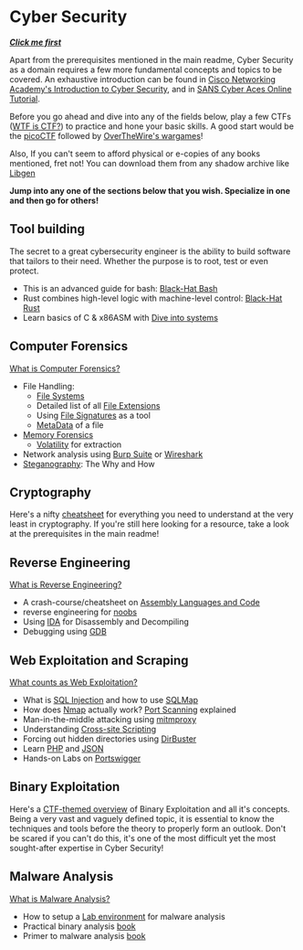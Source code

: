 # Cyber Security

***[Click me first](AS6380756171694101529140490119_content_1.pdf)***

Apart from the prerequisites mentioned in the main readme, Cyber Security as a domain requires a few more fundamental concepts and topics to be covered. An exhaustive introduction can be found in [Cisco Networking Academy's Introduction to Cyber Security](https://www.netacad.com/courses/security/cybersecurity-essentials), and in [SANS Cyber Aces Online Tutorial](https://tutorials.cyberaces.org/tutorials.html).  

Before you go ahead and dive into any of the fields below, play a few CTFs ([WTF is CTF?](https://ctftime.org/ctf-wtf/)) to practice and hone your basic skills. A good start would be the [picoCTF](https://picoctf.com/) followed by [OverTheWire's wargames](https://overthewire.org/wargames/)!  

Also, If you can't seem to afford physical or e-copies of any books mentioned, fret not! You can download them from any shadow archive like [Libgen](https://libgen.is)

**Jump into any one of the sections below that you wish. Specialize in one and then go for others!**

## Tool building
The secret to a great cybersecurity engineer is the ability to build software that tailors to their need. Whether the purpose is to root, test or even protect. 
* This is an advanced guide for bash: [Black-Hat Bash](https://nostarch.com/black-hat-bash)
* Rust combines high-level logic with machine-level control: [Black-Hat Rust](https://kerkour.com/black-hat-rust)
* Learn basics of C & x86ASM with [Dive into systems](https://diveintosystems.org/book/)

## Computer Forensics
[What is Computer Forensics?](https://www.open.edu/openlearn/science-maths-technology/digital-forensics/content-section-0?intro=1)  

* File Handling: 
  * [File Systems](https://www.ufsexplorer.com/articles/file-systems-basics.php)
  * Detailed list of all [File Extensions](https://www.online-convert.com/file-type)
  * Using [File Signatures](https://blog.netspi.com/magic-bytes-identifying-common-file-formats-at-a-glance/) as a tool
  * [MetaData](https://resources.infosecinstitute.com/metadata-and-information-security/#gref) of a file
* [Memory Forensics](https://forensicswiki.org/wiki/Memory_analysis)
  * [Volatility](https://resources.infosecinstitute.com/memory-forensics-and-analysis-using-volatility/#gref) for extraction
* Network analysis using [Burp Suite](https://www.youtube.com/playlist?list=PLWPirh4EWFpEiXbu4JgQG0KoX6-MU8FbT) or [Wireshark](https://www.wireshark.org/docs/wsug_html_chunked/ChapterIntroduction.html)
* [Steganography](https://www.edureka.co/blog/steganography-tutorial): The Why and How

## Cryptography
Here's a nifty [cheatsheet](https://picoctf.com/learning_guides/Book-2-Cryptography.pdf) for everything you need to understand at the very least in cryptography. If you're still here looking for a resource, take a look at the prerequisites in the main readme!

## Reverse Engineering
[What is Reverse Engineering?](https://www.geeksforgeeks.org/software-engineering-reverse-engineering/)

* A crash-course/cheatsheet on [Assembly Languages and Code](https://www.tutorialspoint.com/assembly_programming/assembly_quick_guide.htm)
* reverse engineering for [noobs](https://x86re.com/1.html)
* Using [IDA](https://www.hex-rays.com/products/ida/support/idadoc/) for Disassembly and Decompiling
* Debugging using [GDB](https://betterexplained.com/articles/debugging-with-gdb/)

## Web Exploitation and Scraping
[What counts as Web Exploitation?](https://www.valencynetworks.com/blogs/cyber-attacks-explained-web-exploitation/)

* What is [SQL Injection](https://www.w3schools.com/sql/sql_injection.asp) and how to use [SQLMap](https://github.com/sqlmapproject/sqlmap/wiki)
* How does [Nmap](https://nmap.org) actually work? [Port Scanning](https://www.youtube.com/watch?v=1kWZ1FvOe0o&pp=ygUTYW5raXQgY2hhaHVoYW4gbm1hcA%3D%3D) explained
* Man-in-the-middle attacking using [mitmproxy](https://docs.mitmproxy.org/stable/)
* Understanding [Cross-site Scripting](https://www.owasp.org/index.php/Cross-site_Scripting_(XSS))
* Forcing out hidden directories using [DirBuster](https://www.hackingarticles.in/comprehensive-guide-on-dirbuster-tool/)
* Learn [PHP](https://www.w3schools.com/php/) and [JSON](https://www.tutorialspoint.com/json/index.htm)
* Hands-on Labs on [Portswigger](https://portswigger.net/web-security)

## Binary Exploitation

Here's a [CTF-themed overview](https://ctf101.org/binary-exploitation/overview/) of Binary Exploitation and all it's concepts. Being a very vast and vaguely defined topic, it is essential to know the techniques and tools before the theory to properly form an outlook. Don't be scared if you can't do this, it's one of the most difficult yet the most sought-after expertise in Cyber Security!

## Malware Analysis 
[What is Malware Analysis?](https://www.crowdstrike.com/cybersecurity-101/malware/malware-analysis/)

* How to setup a [Lab environment](https://systemweakness.com/building-a-secure-malware-analysis-lab-from-scratch-a-step-by-step-guide-2cbf15ba7c2c) for malware analysis
* Practical binary analysis [book](https://nostarch.com/binaryanalysis)
* Primer to malware analysis [book](https://nostarch.com/malware)
